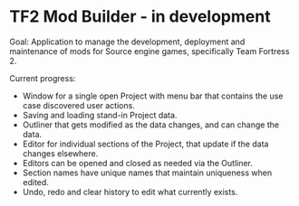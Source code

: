 TF2 Mod Builder - in development
==============================
Goal: Application to manage the development, deployment and maintenance of mods for Source engine games, specifically Team Fortress 2.


Current progress:
- Window for a single open Project with menu bar that contains the use case discovered user actions.
- Saving and loading stand-in Project data.
- Outliner that gets modified as the data changes, and can change the data.
- Editor for individual sections of the Project, that update if the data changes elsewhere. 
- Editors can be opened and closed as needed via the Outliner.
- Section names have unique names that maintain uniqueness when edited.
- Undo, redo and clear history to edit what currently exists.
